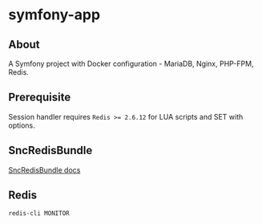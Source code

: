 symfony-app
=========

## About ##

A Symfony project with Docker configuration - MariaDB, Nginx, PHP-FPM, Redis.

## Prerequisite ##

Session handler requires `Redis >= 2.6.12` for LUA scripts and SET with options.

## SncRedisBundle ##

[SncRedisBundle docs](https://github.com/snc/SncRedisBundle/blob/master/Resources/doc/index.md)

## Redis ##

```redis-cli MONITOR```

